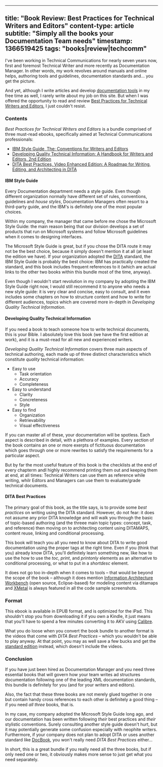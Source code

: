 -----
title: "Book Review: Best Practices for Technical Writers and Editors"
content-type: article
subtitle: "Simply all the books your Documentation Team needs"
timestamp: 1366519425
tags: "books|review|techcomm"
-----

I've been working in Technical Communications for nearly seven years now, first and foremost Technical Writer and more recently as Documentation Manager. In other words, my work revolves around manuals and online helps, authoring tools and guidelines, documentation standards and… you get the picture. 

And yet, although I write articles and develop [documentation tools](/glyph/) in my free time as well, I rarely write about my job on this site. But when I was offered the opportunity to read and review [Best Practices for Technical Writers and Editors](http://www.informit.com/store/best-practices-for-technical-writers-and-editors-video-9780132929660), I just couldn't resist.


### Contents

*Best Practices for Technical Writers and Editors* is a bundle comprised of three must-read ebooks, specifically aimed at Technical Communications professionals:

* [IBM Style Guide, The: Conventions for Writers and Editors](http://www.informit.com/store/ibm-style-guide-conventions-for-writers-and-editors-9780132101301)
* [Developing Quality Technical Information: A Handbook for Writers and Editors, 2nd Edition](http://www.informit.com/store/developing-quality-technical-information-a-handbook-9780131477490)
* [DITA Best Practices, Video Enhanced Edition: A Roadmap for Writing, Editing, and Architecting in DITA](http://www.informit.com/store/dita-best-practices-video-enhanced-edition-a-roadmap-9780132929646)


#### IBM Style Guide

Every Documentation department needs a style guide. Even though different organization normally have different set of rules, conventions, guidelines and *house styles*, Documentation Managers often resort to a third-party guide, and the IBM's is definitely one of the most popular choices.

Within my company, the manager that came before me chose the Microsoft Style Guide: the main reason being that our division develops a set of products that run on Microsoft systems and follow Microsoft guidelines when it comes to designing interfaces. 

The Microsoft Style Guide is great, but if you chose the DITA route it may not be the best choice, because it simply doesn't mention it at all (at least the edition we have). If your organization adopted the [DITA](http://dita.xml.org/) standard, the IBM Style Guide is probably the best choice: IBM has practically created the standard, and this book includes frequent references to it (which are actual links to the other two books within this bundle most of the time, anyway).

Even though I wouldn't start revolution in my company by adopting the IBM Style Guide right now, I would still recommend it to anyone who needs a new style guide: it is very clear and concise, easy to consult, and it even includes some chapters on how to structure content and how to write for different audiences, topics which are covered more in-depth in *Developing Quality Technical Information*.


#### Developing Quality Technical Information

If you need a book to teach someone how to write technical documents, this is your Bible. I absolutely love this book (we have the first edition at work), and it is a must-read for all new and experienced writers.

*Developing Quality Technical Information* covers three main aspects of technical authoring, each made up of three distinct characteristics which constitute _quality_ technical information:

* Easy to use
  * Task orientation
  * Accuracy
  * Completeness
* Easy to understand
  * Clarity
  * Concreteness
  * Style
* Easy to find
  * Organization
  * Retrievability
  * Visual effectiveness
  
If you can master all of these, your documentation will be spotless. Each aspect is described in detail, with a plethora of examples. Every section of the book contains an one or more exerpts of fictituous documentation which goes through one or more rewrites to satisfy the requirements for a particular aspect. 

But by far the most useful feature of this book is the checklists at the end of every chapterm andI highly recommend printing them out and keeping them at end, at all times: Technical Writers can use them as reference while writing, whilr Editors and Managers can use them to evaluate/grade technical documents.


#### DITA Best Practices 

The primary goal of this book, as the title says, is to provide some *best practices* on writing using the DITA standard. However, do not fear: it does not assume any prior DITA knowledge and will walk you through the basic of topic-based authoring (and the threee main topic types: concept, task, and reference) then moving on to architecting content using DITAMAPS, content reuse, linking and conditional processing. 

This book will teach you all you need to know about DITA to write good documentation using the proper tags at the right time. Even if you (think that you) already know DITA, you'll definitely learn something new, like how to use the how to use the *toc*, *print*, and *printonly* elements as an alternative to conditional processing, or what to put in a *shortdesc* element.

It does not go too in-depth when it comes to tools &ndash; that would be beyond the scope of the book &ndash; although it does mention [Information Architecture Workbench](http://www14.software.ibm.com/webapp/download/preconfig.jsp?id=2009-09-02+13:57:13.308214R&S_TACT=&S_CMP=) (open source, Eclipse-based) for modeling content via ditamaps and [XMetal](http://xmetal.com/) is always featured in all the code sample screenshots.

### Format

This ebook is available in EPUB format, and is optimized for the iPad. This shouldn't stop you from downloading it if you own a Kindle, it just means that you'll have to spend a few minutes converting it to AKV using [Calibre](http://calibre-ebook.com/).

What you do loose when you convert the book bundle to another format is the videos that come with *DITA Best Practices* &ndash; which you wouldn't be able to play anyway. At that point, you may as well save a few bucks and get the [standard edition](http://www.informit.com/store/best-practices-for-technical-writers-and-editors-collection-9780132929653) instead, which doesn't include the videos.


### Conclusion

If you have just been hired as Documentation Manager and you need three essential books that will govern how your team writes ad structures documentation following one of the leading XML documentation standards, this bundle is definitely for you (and for your writers and editors).

Also, the fact that these three books are not merely glued together in one but contain handy cross references to each other is definitely a good thing &ndash; if you need *all three* books, that is. 

In my case, my company adopted the Microsoft Style Guide long ago, and our documentation has been written following *their* best practices and *their* stylistic conventions. Surely consulting another style guide doesn't hurt, but it may potentially generate some confusion especially with neophite writers. Furthermore, if your company does not plan to adopt DITA or uses another standard like [DocBook](http://www.docbook.org/), you won't really need *DITA Best Practices* either…

In short, this is a great bundle if you really need all the three books, but if only need one or two, it obviously makes more sense to just get what you need separately.




